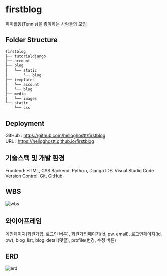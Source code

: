 # firstblog 
취미활동(Tennis)을 좋아하는 사람들의 모임

## Folder Structure
```bash
firstblog
├── tutorialdjango
├── account
├── blog
│   └── static
│       └── blog
├── templates
│   └── account
│   └── blog
├── media
│   └── images
└── static
    └── css
```

## Deployment
GitHub : https://github.com/helloghostt/firstblog <br>
URL : https://helloghostt.github.io/firstblog

## 기술스택 및 개발 환경
Frontend: HTML, CSS
Backend: Python, Django
IDE: Visual Studio Code
Version Control: Git, GitHub

## WBS
![wbs](https://github.com/helloghostt/firstblog/assets/155081933/eee1ae26-3399-4248-926d-c3acb03cab5b)

## 와이어프레임
메인페이지(회원가입, 로그인 버튼), 회원가입페이지(id, pw, email), 로그인페이지(id, pw), blog_list, blog_detail(댓글), profile(변경, 수정 버튼) 

## ERD 
![erd](https://github.com/helloghostt/firstblog/assets/155081933/5388b827-447f-42e4-8501-1ada1231cfce)

